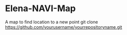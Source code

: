 # Elena-NAVI-Map
A map to find location to a new point 
git clone https://github.com/yourusername/yourrepositoryname.git

